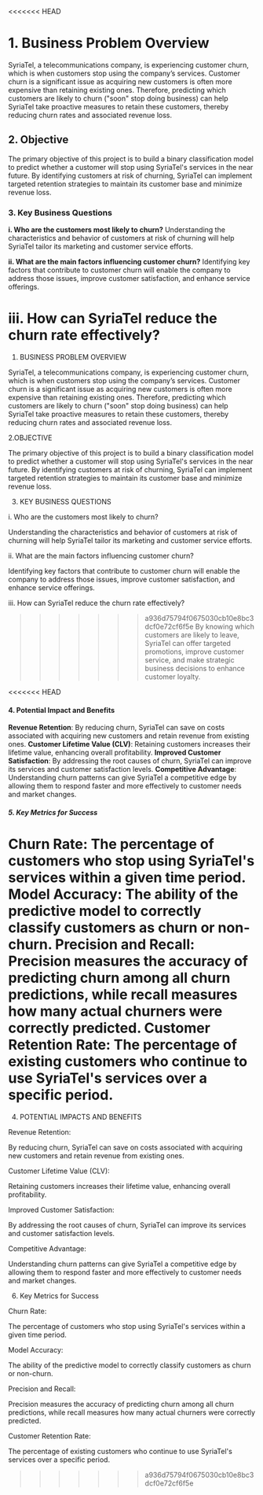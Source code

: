<<<<<<< HEAD
# 1. Business Problem Overview


SyriaTel, a telecommunications company, is experiencing customer churn, which is when customers stop using the company’s services. Customer churn is a significant issue as acquiring new customers is often more expensive than retaining existing ones. Therefore, predicting which customers are likely to churn ("soon" stop doing business) can help SyriaTel take proactive measures to retain these customers, thereby reducing churn rates and associated revenue loss.

## 2. Objective

The primary objective of this project is to build a binary classification model to predict whether a customer will stop using SyriaTel's services in the near future. By identifying customers at risk of churning, SyriaTel can implement targeted retention strategies to maintain its customer base and minimize revenue loss.

### 3. Key Business Questions

**i. Who are the customers most likely to churn?**
Understanding the characteristics and behavior of customers at risk of churning will help SyriaTel tailor its marketing and customer service efforts.

**ii. What are the main factors influencing customer churn?**
Identifying key factors that contribute to customer churn will enable the company to address those issues, improve customer satisfaction, and enhance service offerings.

**iii. How can SyriaTel reduce the churn rate effectively?**
=======
1. BUSINESS PROBLEM OVERVIEW

  SyriaTel, a telecommunications company, is experiencing customer churn, which is when customers stop using the company’s services. Customer churn is a significant issue as 
  acquiring new customers is often more expensive than retaining existing ones. Therefore, predicting which customers are likely to churn ("soon" stop doing business) can 
  help SyriaTel take proactive measures to retain these customers, thereby reducing churn rates and associated revenue loss.

2.OBJECTIVE

  The primary objective of this project is to build a binary classification model to predict whether a customer will stop using SyriaTel's services in the near future. By 
  identifying customers at risk of churning, SyriaTel can implement targeted retention strategies to maintain its customer base and minimize revenue loss.

3. KEY BUSINESS QUESTIONS

  i. Who are the customers most likely to churn?
  
Understanding the characteristics and behavior of customers at risk of churning will help SyriaTel tailor its marketing and customer service efforts.

  ii. What are the main factors influencing customer churn?
  
Identifying key factors that contribute to customer churn will enable the company to address those issues, improve customer satisfaction, and enhance service offerings.

  iii. How can SyriaTel reduce the churn rate effectively?
  
>>>>>>> a936d75794f0675030cb10e8bc3dcf0e72cf6f5e
By knowing which customers are likely to leave, SyriaTel can offer targeted promotions, improve customer service, and make strategic business decisions to enhance customer loyalty.



<<<<<<< HEAD
#### 4. Potential Impact and Benefits

**Revenue Retention**: By reducing churn, SyriaTel can save on costs associated with acquiring new customers and retain revenue from existing ones.
**Customer Lifetime Value (CLV)**: Retaining customers increases their lifetime value, enhancing overall profitability.
**Improved Customer Satisfaction**: By addressing the root causes of churn, SyriaTel can improve its services and customer satisfaction levels.
**Competitive Advantage**: Understanding churn patterns can give SyriaTel a competitive edge by allowing them to respond faster and more effectively to customer needs and market changes.


##### 5. Key Metrics for Success

**Churn Rate**: The percentage of customers who stop using SyriaTel's services within a given time period.
**Model Accuracy**: The ability of the predictive model to correctly classify customers as churn or non-churn.
**Precision and Recall**: Precision measures the accuracy of predicting churn among all churn predictions, while recall measures how many actual churners were correctly predicted.
**Customer Retention Rate**: The percentage of existing customers who continue to use SyriaTel's services over a specific period.
=======
4. POTENTIAL IMPACTS AND BENEFITS
   
Revenue Retention:

By reducing churn, SyriaTel can save on costs associated with acquiring new customers and retain revenue from existing ones.

Customer Lifetime Value (CLV):

Retaining customers increases their lifetime value, enhancing overall profitability.

Improved Customer Satisfaction: 

By addressing the root causes of churn, SyriaTel can improve its services and customer satisfaction levels.

Competitive Advantage: 

Understanding churn patterns can give SyriaTel a competitive edge by allowing them to respond faster and more effectively to customer needs and market changes.


6. Key Metrics for Success
   
Churn Rate: 

The percentage of customers who stop using SyriaTel's services within a given time period.

Model Accuracy: 

The ability of the predictive model to correctly classify customers as churn or non-churn.

Precision and Recall: 

Precision measures the accuracy of predicting churn among all churn predictions, while recall measures how many actual churners were correctly predicted.

Customer Retention Rate: 

The percentage of existing customers who continue to use SyriaTel's services over a specific period.
>>>>>>> a936d75794f0675030cb10e8bc3dcf0e72cf6f5e
